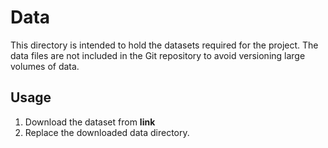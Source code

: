 # Data 

This directory is intended to hold the datasets required for the project.
The data files are not included in the Git repository to avoid versioning large volumes of data.

## Usage

1. Download the dataset from **link**
2. Replace the downloaded data directory.